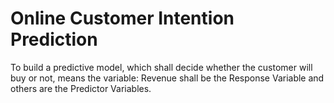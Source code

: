 # Online Customer Intention Prediction
To build a predictive model, which shall decide whether the customer will buy or not, means the variable: Revenue shall be the Response Variable and others are the Predictor Variables.
